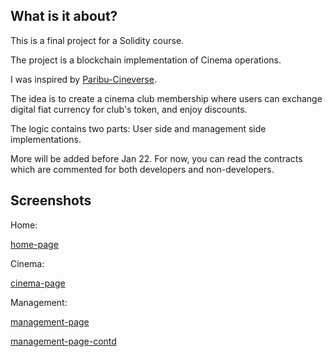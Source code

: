 ## What is it about?

This is a final project for a Solidity course.

The project is a blockchain implementation of Cinema operations.

I was inspired by [Paribu-Cineverse](https://www.paribucineverse.com/cgv-moviepass).

The idea is to create a cinema club membership where users can exchange digital fiat currency for club's token, and enjoy discounts.

The logic contains two parts: User side and management side implementations.

More will be added before Jan 22. For now, you can read the contracts which are commented for both developers and non-developers.

## Screenshots

Home:

[home-page](./Screenshots/cineverse-home.png)

Cinema:

[cinema-page](./Screenshots/cineverse-cinema.png)

Management:

[management-page](./Screenshots/cineverse-management_1.png)

[management-page-contd](./Screenshots/cineverse_management_2.png)